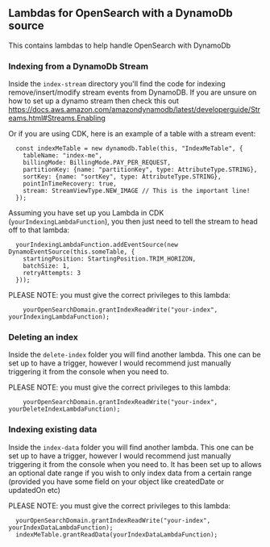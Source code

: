 ## Lambdas for OpenSearch with a DynamoDb source

This contains lambdas to help handle OpenSearch with DynamoDb

### Indexing from a DynamoDb Stream

Inside the `index-stream` directory you'll find the code for indexing remove/insert/modify stream events from DynamoDB.
If you are unsure on how to set up a dynamo stream then check this out
https://docs.aws.amazon.com/amazondynamodb/latest/developerguide/Streams.html#Streams.Enabling

Or if you are using CDK, here is an example of a table with a stream event:

```
  const indexMeTable = new dynamodb.Table(this, "IndexMeTable", {
    tableName: "index-me",
    billingMode: BillingMode.PAY_PER_REQUEST,
    partitionKey: {name: "partitionKey", type: AttributeType.STRING},
    sortKey: {name: "sortKey", type: AttributeType.STRING},
    pointInTimeRecovery: true,
    stream: StreamViewType.NEW_IMAGE // This is the important line!
  });
```

Assuming you have set up you Lambda in CDK (`yourIndexingLambdaFunction`), you then just need to tell the stream to head off to that lambda:

```
  yourIndexingLambdaFunction.addEventSource(new DynamoEventSource(this.someTable, {
    startingPosition: StartingPosition.TRIM_HORIZON,
    batchSize: 1,
    retryAttempts: 3
  }));
```
PLEASE NOTE: you must give the correct privileges to this lambda:
```
    yourOpenSearchDomain.grantIndexReadWrite("your-index", yourIndexingLambdaFunction);
```

### Deleting an index

Inside the `delete-index` folder you will find another lambda. This one can be set up to have a trigger, however I would
recommend just manually triggering it from the console when you need to.

PLEASE NOTE: you must give the correct privileges to this lambda:
```
    yourOpenSearchDomain.grantIndexReadWrite("your-index", yourDeleteIndexLambdaFunction);
```

### Indexing existing data

Inside the `index-data` folder you will find another lambda. This one can be set up to have a trigger, however I would
recommend just manually triggering it from the console when you need to. It has been set up to allows an optional date
range if you wish to only index data from a certain range (provided you have some field on your object like createdDate
or updatedOn etc)

PLEASE NOTE: you must give the correct privileges to this lambda:
```
  yourOpenSearchDomain.grantIndexReadWrite("your-index", yourIndexDataLambdaFunction);
  indexMeTable.grantReadData(yourIndexDataLambdaFunction);
```

